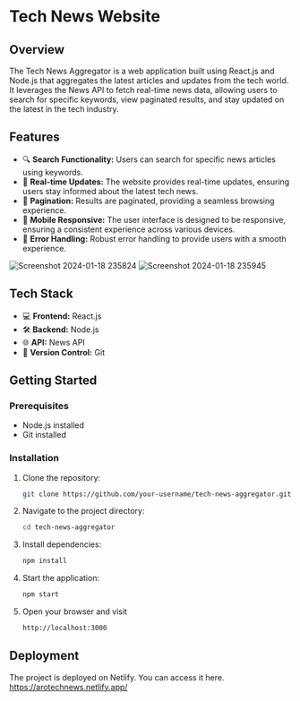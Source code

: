 # Tech News Website

## Overview

The Tech News Aggregator is a web application built using React.js and Node.js that aggregates the latest articles and updates from the tech world. It leverages the News API to fetch real-time news data, allowing users to search for specific keywords, view paginated results, and stay updated on the latest in the tech industry.

## Features

- 🔍 **Search Functionality:** Users can search for specific news articles using keywords.
- 🔄 **Real-time Updates:** The website provides real-time updates, ensuring users stay informed about the latest tech news.
- 📖 **Pagination:** Results are paginated, providing a seamless browsing experience.
- 📱 **Mobile Responsive:** The user interface is designed to be responsive, ensuring a consistent experience across various devices.
- 🚀 **Error Handling:** Robust error handling to provide users with a smooth experience.

![Screenshot 2024-01-18 235824](https://github.com/ARO369/TechNews-website/assets/106620231/7910eff9-f80a-4f24-9582-80221b00c89c)
![Screenshot 2024-01-18 235945](https://github.com/ARO369/TechNews-website/assets/106620231/1ece32f5-646f-4f4b-85b7-13f79858a3da)

## Tech Stack

- 💻 **Frontend:** React.js
- 🛠️ **Backend:** Node.js
- 🌐 **API:** News API
- 📡 **Version Control:** Git


## Getting Started

### Prerequisites

- Node.js installed
- Git installed

### Installation

1. Clone the repository:
   ```bash
   git clone https://github.com/your-username/tech-news-aggregator.git
2. Navigate to the project directory:
   ```bash
   cd tech-news-aggregator
3. Install dependencies:
   ```bash
   npm install
4. Start the application:
   ```bash
   npm start
4. Open your browser and visit 
   ```bash
   http://localhost:3000


## Deployment
The project is deployed on Netlify. You can access it here.
https://arotechnews.netlify.app/
